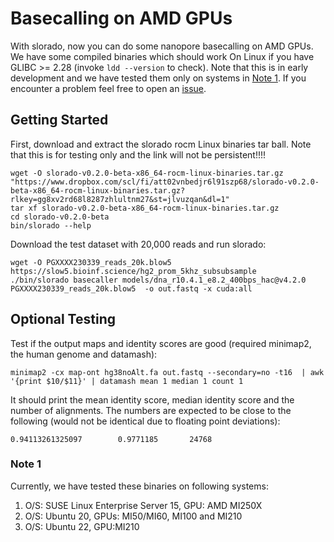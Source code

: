 # Basecalling on AMD GPUs

With slorado, now you can do some nanopore basecalling on AMD GPUs. We have some compiled binaries which should work On Linux if you have GLIBC >= 2.28 (invoke `ldd --version` to check).  Note that this is in early development and we have tested them only on systems in [Note 1](#note-1). If you encounter a problem feel free to open an [issue]([issue](https://github.com/BonsonW/slorado/issues)).


## Getting Started

First, download and extract the slorado rocm Linux binaries tar ball. Note that this is for testing only and the link will not be persistent!!!!

```
wget -O slorado-v0.2.0-beta-x86_64-rocm-linux-binaries.tar.gz "https://www.dropbox.com/scl/fi/att02vnbedjr6l91szp68/slorado-v0.2.0-beta-x86_64-rocm-linux-binaries.tar.gz?rlkey=gg8xv2rd68l8287zhlultnm27&st=jlvuzqan&dl=1"
tar xf slorado-v0.2.0-beta-x86_64-rocm-linux-binaries.tar.gz
cd slorado-v0.2.0-beta
bin/slorado --help
```

Download the test dataset with 20,000 reads and run slorado:
```
wget -O PGXXXX230339_reads_20k.blow5 https://slow5.bioinf.science/hg2_prom_5khz_subsubsample
./bin/slorado basecaller models/dna_r10.4.1_e8.2_400bps_hac@v4.2.0 PGXXXX230339_reads_20k.blow5  -o out.fastq -x cuda:all
```
## Optional Testing

Test if the output maps and identity scores are good (required  minimap2, the human genome and datamash):
```
minimap2 -cx map-ont hg38noAlt.fa out.fastq --secondary=no -t16  | awk '{print $10/$11}' | datamash mean 1 median 1 count 1
```
It should print the mean identity score, median identity score and the number of alignments. The numbers are expected to be close to the following (would not be identical due to floating point deviations):
```
0.94113261325097        0.9771185       24768
```

### Note 1

Currently, we have tested these binaries on following systems:
1. O/S: SUSE Linux Enterprise Server 15, GPU: AMD MI250X
2. O/S: Ubuntu 20, GPUs: MI50/MI60, MI100 and MI210
3. O/S: Ubuntu 22, GPU:MI210